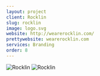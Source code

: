 ```yaml
---
layout: project
client: Rocklin
slug: rocklin
image: logo.svg 
website: http://wearerocklin.com/
prettywebsite: wearerocklin.com
services: Branding
order: 8
---
```


![Rocklin](/images/client-assets/{{page.slug}}/01.jpg)
![Rocklin](/images/client-assets/{{page.slug}}/02.jpg)